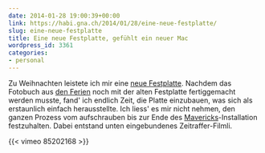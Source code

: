 ```yaml
---
date: 2014-01-28 19:00:39+00:00
link: https://habi.gna.ch/2014/01/28/eine-neue-festplatte/
slug: eine-neue-festplatte
title: Eine neue Festplatte, gefühlt ein neuer Mac
wordpress_id: 3361
categories:
- personal
---
```


Zu Weihnachten leistete ich mir eine [neue Festplatte](https://www.digitec.ch/?param=toppreise&wert=280460).
Nachdem das Fotobuch aus [den Ferien](https://habi.gna.ch/2013/12/21/sri-lanka-2/) noch mit der alten Festplatte fertiggemacht werden musste, fand' ich endlich Zeit, die Platte einzubauen, was sich als erstaunlich einfach herausstellte.
Ich liess' es mir nicht nehmen, den ganzen Prozess vom aufschrauben bis zur Ende des [Mavericks](https://apple.com/osx/)-Installation festzuhalten.
Dabei entstand unten eingebundenes Zeitraffer-Filmli.

{{< vimeo 85202168 >}}
